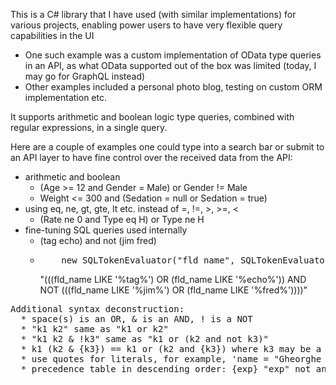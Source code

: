 
This is a C# library that I have used (with similar implementations) for various projects, enabling power users to have very flexible query capabilities in the UI
  * One such example was a custom implementation of OData type queries in an API, as what OData supported out of the box was limited (today, I may go for GraphQL instead)
  * Other examples included a personal photo blog, testing on custom ORM implementation etc.
    
It supports arithmetic and boolean logic type queries, combined with regular expressions, in a single query.
 

Here are a couple of examples one could type into a search bar or submit to an API layer to have fine control over the received data from the API:
  * arithmetic and boolean 
      * (Age >= 12 and Gender = Male) or Gender != Male
      * Weight <= 300 and (Sedation = null or Sedation = true)
  * using eq, ne, gt, gte, lt etc. instead of =, !=, >, >=, < 
      * (Rate ne 0 and Type eq H) or Type ne H
  * fine-tuning SQL queries used internally
      * (tag echo) and not (jim fred)
      * <pre>
            new SQLTokenEvaluator("fld_name", SQLTokenEvaluator.OPERATOR_TYPE.LIKE, SQLTokenEvaluator.FIELD_TYPE.STRING);
        </pre> 
        "(((fld_name LIKE '%tag%') OR (fld_name LIKE '%echo%')) AND NOT (((fld_name LIKE '%jim%') OR (fld_name LIKE '%fred%'))))"

<pre />
Additional syntax deconstruction:
  * space(s) is an OR, & is an AND, ! is a NOT
  * "k1 k2" same as "k1 or k2" 
  * "k1 k2 & !k3" same as "k1 or (k2 and not k3)"
  * k1 (k2 & {k3}) == k1 or (k2 and {k3}) where k3 may be a regular Expression
  * use quotes for literals, for example, 'name = "Gheorghe Milas" and sex = Male' 
  * precedence table in descending order: {exp} "exp" not and or
    
